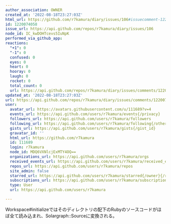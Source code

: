 ```yaml
---
author_association: OWNER
created_at: '2022-08-18T23:27:03Z'
html_url: https://github.com/r7kamura/diary/issues/106#issuecomment-1220074058
id: 1220074058
issue_url: https://api.github.com/repos/r7kamura/diary/issues/106
node_id: IC_kwDOHTcevs5IuNpK
performed_via_github_app: 
reactions:
  "+1": 0
  "-1": 0
  confused: 0
  eyes: 0
  heart: 0
  hooray: 0
  laugh: 0
  rocket: 0
  total_count: 0
  url: https://api.github.com/repos/r7kamura/diary/issues/comments/1220074058/reactions
updated_at: '2022-08-18T23:27:03Z'
url: https://api.github.com/repos/r7kamura/diary/issues/comments/1220074058
user:
  avatar_url: https://avatars.githubusercontent.com/u/111689?v=4
  events_url: https://api.github.com/users/r7kamura/events{/privacy}
  followers_url: https://api.github.com/users/r7kamura/followers
  following_url: https://api.github.com/users/r7kamura/following{/other_user}
  gists_url: https://api.github.com/users/r7kamura/gists{/gist_id}
  gravatar_id: ''
  html_url: https://github.com/r7kamura
  id: 111689
  login: r7kamura
  node_id: MDQ6VXNlcjExMTY4OQ==
  organizations_url: https://api.github.com/users/r7kamura/orgs
  received_events_url: https://api.github.com/users/r7kamura/received_events
  repos_url: https://api.github.com/users/r7kamura/repos
  site_admin: false
  starred_url: https://api.github.com/users/r7kamura/starred{/owner}{/repo}
  subscriptions_url: https://api.github.com/users/r7kamura/subscriptions
  type: User
  url: https://api.github.com/users/r7kamura

---
```

Workspace#initializeではそのディレクトリの配下のRubyのソースコードがほぼ全て読み込まれ、Solargraph::Sourceに変換される。